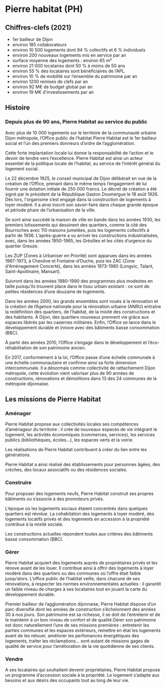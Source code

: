 # Pierre habitat (PH)

## Chiffres-clefs (2021)

- 1er bailleur de Dijon
- environ 185 collaborateurs
- environ 10 500 logements dont 94 % collectifs et 6 % individuels
- environ 200 nouveaux logements mis en service par an
- surface moyenne des logements : environ 65 m²
- environ 21 000 locataires dont 50 % à moins de 50 ans
- environ 55 % des locataires sont bénéficiaires de l’APL
- environ 10 % de mobilité sur l’ensemble du patrimoine par an
- environ 1200 remises de clefs par an
- environ 92 M€ de budget global par an
- environ 19 M€ d'investissements par an

## Histoire

### Depuis plus de 90 ans, Pierre Habitat au service du public

Avec plus de 10 000 logements sur le territoire de la communauté urbaine Dijon métropole, l’Office public de l’habitat Pierre Habitat est le 1er bailleur social et l’un des premiers donneurs d’ordre de l’agglomération.

Cette forte implantation locale lui donne la responsabilité de l’action et le devoir de tendre vers l’excellence. Pierre Habitat est ainsi un acteur essentiel de la politique locale de l’habitat, au service de l’intérêt général du logement social.

Le 22 décembre 1925, le conseil municipal de Dijon délibérait en vue de la création de l’Office, prenant dans le même temps l’engagement de lui fournir une dotation initiale de 250 000 francs. Le décret de création a été signé par le président de la République Gaston Doumergue le 18 août 1926. Dès lors, l'organisme s’est engagé dans la construction de logements à loyer modéré. Il a ainsi inscrit son savoir-faire dans chaque grande époque et période phare de l’urbanisation de la ville.

Se sont ainsi succédé la maison de ville en bande dans les années 1930, les premiers lotissements qui dessinent des quartiers, comme la cité des Bourroches avec 110 maisons jumelées, puis les logements collectifs à partir de 1936. L’après-guerre a vu arriver les constructions industrialisées, avec, dans les années 1950-1965, les Grésilles et les cités d’urgence du quartier Greuze.

Les ZUP (Zones à Urbaniser en Priorité) sont apparues dans les années 1967-1973, à Chenôve et Fontaine-d’Ouche, puis les ZAC (Zone d'Aménagement Concerté), dans les années 1973-1980 (Longvic, Talant, Saint-Apollinaire, Mansart).

Suivront dans les années 1980-1990 des programmes plus modestes en taille puisqu’ils trouvent place dans le tissu urbain existant : ce sont de petites résidences d’une douzaine de logements.

Dans les années 2000, les grands ensembles sont voués à la rénovation et la création de l’Agence nationale pour la rénovation urbaine (ANRU) entraîne la redéfinition des quartiers, de l’habitat, de la mixité des constructions et des habitants. À Dijon, des quartiers nouveaux prennent vie grâce aux espaces libérés par les casernes militaires. Enfin, l’Office se lance dans le développement durable et innove avec des bâtiments basse consommation (BBC).

À partir des années 2010, l’Office s’engage dans le développement et l’éco-réhabilitation de son patrimoine ancien.

En 2017, conformément à la loi, l’Office passe d’une échelle communale à une échelle communautaire et confirme ainsi sa forte dimension intercommunale. Il a désormais comme collectivité de rattachement Dijon métropole, cette évolution vient valoriser plus de 90 années de constructions, rénovations et démolitions dans 13 des 24 communes de la métropole dijonnaise.

## Les missions de Pierre Habitat

### Aménager

Pierre Habitat propose aux collectivités locales ses compétences d’aménageur du territoire : il crée de nouveaux espaces de vie intégrant le logement, les activités économiques (commerces, services), les services publics (bibliothèques, écoles…), les espaces verts et la voirie.

Les réalisations de Pierre Habitat contribuent à créer du lien entre les générations.

Pierre Habitat a ainsi réalisé des établissements pour personnes âgées, des crèches, des locaux associatifs ou des résidences sociales.

### Construire

Pour proposer des logements neufs, Pierre Habitat construit ses propres bâtiments ou s’associe à des promoteurs privés.

L’époque où les logements sociaux étaient concentrés dans quelques quartiers est révolue. La cohabitation des logements à loyer modéré, des logements locatifs privés et des logements en accession à la propriété contribue à la mixité sociale.

Les constructions actuelles répondent toutes aux critères des bâtiments basse consommation (BBC).

### Gérer

Pierre Habitat acquiert des logements auprès de propriétaires privés et les rénove avant de les louer. Il contribue ainsi à offrir des logements à loyer modéré dans des quartiers ou des communes où l’offre était faible jusqu’alors. L’office public de l’habitat veille, dans chacune de ses rénovations, à respecter les normes environnementales actuelles : il garantit un faible niveau de charges à ses locataires tout en jouant la carte du développement durable.

Premier bailleur de l’agglomération dijonnaise, Pierre Habitat dispose d’un parc diversifié dont les années de construction s’échelonnent des années 30 à nos jours. Son patrimoine est sa richesse, il se doit de l’entretenir et de le maintenir à un bon niveau de confort et de qualité.Gérer son patrimoine est donc naturellement l’une de ses missions premières : entretenir les parties communes et les espaces extérieurs, remettre en état les logements avant de les relouer, améliorer les perfomances énergétiques des logements, traiter les réclamations… sont autant de missions gages de qualité de service pour l’amélioration de la vie quotidienne de ses clients.

### Vendre

A ses locataires qui souhaitent devenir propriétaires, Pierre Habitat propose un programme d’accession sociale à la propriété. Le logement s’adapte aux besoins et aux désirs des occupants tout au long de leur vie.
